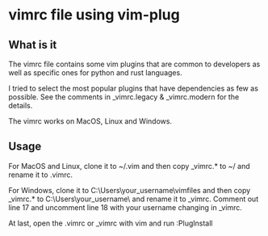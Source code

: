 # vimrc file using vim-plug

## What is it
The vimrc file contains some vim plugins that are common to developers as well
as specific ones for python and rust languages.

I tried to select the most popular plugins that have dependencies as few as
possible. See the comments in _vimrc.legacy & _vimrc.modern for the details.

The vimrc works on MacOS, Linux and Windows.

## Usage

For MacOS and Linux, clone it to ~/.vim and then copy _vimrc.* to ~/ and rename
it to .vimrc.

For Windows, clone it to C:\Users\your_username\vimfiles and then copy _vimrc.*
to C:\Users\your_username\ and rename it to _vimrc. Comment out line 17 and
uncomment line 18 with your username changing in _vimrc.

At last, open the .vimrc or _vimrc with vim and run :PlugInstall
